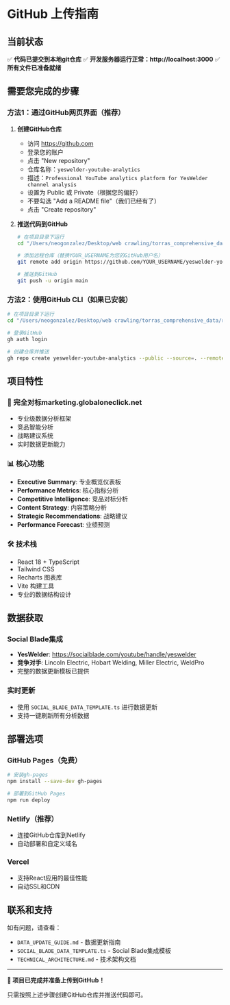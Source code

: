 # GitHub 上传指南

## 当前状态
✅ **代码已提交到本地git仓库**
✅ **开发服务器运行正常：http://localhost:3000**
✅ **所有文件已准备就绪**

## 需要您完成的步骤

### 方法1：通过GitHub网页界面（推荐）

1. **创建GitHub仓库**
   - 访问 https://github.com
   - 登录您的账户
   - 点击 "New repository"
   - 仓库名称：`yeswelder-youtube-analytics`
   - 描述：`Professional YouTube analytics platform for YesWelder channel analysis`
   - 设置为 Public 或 Private（根据您的偏好）
   - 不要勾选 "Add a README file"（我们已经有了）
   - 点击 "Create repository"

2. **推送代码到GitHub**
   ```bash
   # 在项目目录下运行
   cd "/Users/neogonzalez/Desktop/web crawling/torras_comprehensive_data/react-youtube-report"

   # 添加远程仓库（替换YOUR_USERNAME为您的GitHub用户名）
   git remote add origin https://github.com/YOUR_USERNAME/yeswelder-youtube-analytics.git

   # 推送到GitHub
   git push -u origin main
   ```

### 方法2：使用GitHub CLI（如果已安装）

```bash
# 在项目目录下运行
cd "/Users/neogonzalez/Desktop/web crawling/torras_comprehensive_data/react-youtube-report"

# 登录GitHub
gh auth login

# 创建仓库并推送
gh repo create yeswelder-youtube-analytics --public --source=. --remote=origin --push
```

## 项目特性

### 🎯 完全对标marketing.globaloneclick.net
- 专业级数据分析框架
- 竞品智能分析
- 战略建议系统
- 实时数据更新能力

### 📊 核心功能
- **Executive Summary**: 专业概览仪表板
- **Performance Metrics**: 核心指标分析
- **Competitive Intelligence**: 竞品对标分析
- **Content Strategy**: 内容策略分析
- **Strategic Recommendations**: 战略建议
- **Performance Forecast**: 业绩预测

### 🛠 技术栈
- React 18 + TypeScript
- Tailwind CSS
- Recharts 图表库
- Vite 构建工具
- 专业的数据结构设计

## 数据获取

### Social Blade集成
- **YesWelder**: https://socialblade.com/youtube/handle/yeswelder
- **竞争对手**: Lincoln Electric, Hobart Welding, Miller Electric, WeldPro
- 完整的数据更新模板已提供

### 实时更新
- 使用 `SOCIAL_BLADE_DATA_TEMPLATE.ts` 进行数据更新
- 支持一键刷新所有分析数据

## 部署选项

### GitHub Pages（免费）
```bash
# 安装gh-pages
npm install --save-dev gh-pages

# 部署到GitHub Pages
npm run deploy
```

### Netlify（推荐）
- 连接GitHub仓库到Netlify
- 自动部署和自定义域名

### Vercel
- 支持React应用的最佳性能
- 自动SSL和CDN

## 联系和支持

如有问题，请查看：
- `DATA_UPDATE_GUIDE.md` - 数据更新指南
- `SOCIAL_BLADE_DATA_TEMPLATE.ts` - Social Blade集成模板
- `TECHNICAL_ARCHITECTURE.md` - 技术架构文档

---

**🎉 项目已完成并准备上传到GitHub！**

只需按照上述步骤创建GitHub仓库并推送代码即可。